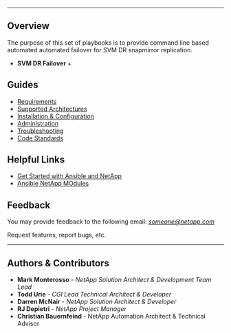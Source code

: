 
---
## Overview
The purpose of this set of playbooks is to provide command line based automated
automated failover for SVM DR snapmirror replication.
+ **SVM DR Failover**
  + 


## Guides

+ [Requirements][1]
+ [Supported Architectures][2]
+ [Installation & Configuration][3]
+ [Administration][4]
+ [Troubleshooting][5]
+ [Code Standards][6]


## Helpful Links
+ [Get Started with Ansible and NetApp][7]
+ [Ansible NetApp MOdules][8]


## Feedback

You may provide feedback to the following email: *someone@netapp.com*

Request features, report bugs, etc.

---
## Authors & Contributors
+ **Mark Monterosso** - *NetApp Solution Architect & Development Team Lead*
+ **Todd Urie**       - *CGI Lead Technical Architect & Developer*
+ **Darren McNair**   - *NetApp Solution Architect & Developer*
+ **RJ Depietri**     - *NetApp Project Manager* 
+ **Christian Bauernfeind** - NetApp Automation Architect & Technical Advisor

[1]:docs/REQUIREMENTS.md
[2]:docs/SUPPORTED_ARCHS.md
[3]:docs/INSTALLATION.md
[4]:docs/ADMINISTRATION.md
[5]:docs/TROUBLESHOOTING.md
[6]:docs/STANDARDS.md
[7]:https://netapp.io/2020/05/15/day-zero-to-hero-with-ansible/
[8]:https://docs.ansible.com/ansible/latest/modules/list_of_storage_modules.html
